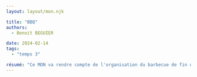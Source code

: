 ```yaml
---
layout: layout/mon.njk

title: "BBQ"
authors:
  - Benoit BEGUIER

date: 2024-02-14
tags: 
  - "temps 3"

résumé: "Ce MON va rendre compte de l'organisation du barbecue de fin d'année Do-It"
---
```

